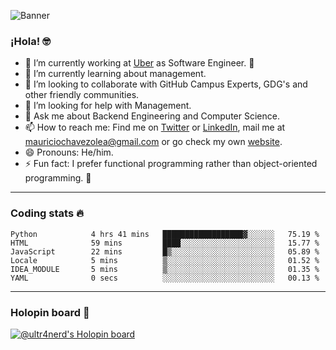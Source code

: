 ![Banner](banner.gif)

### ¡Hola! 🤓

- 🔭 I’m currently working at [Uber](https://uber.com) as Software Engineer. 🚗
- 🌱 I’m currently learning about management.
- 👯 I’m looking to collaborate with GitHub Campus Experts, GDG's and other friendly communities.
- 🤔 I’m looking for help with Management.
- 💬 Ask me about Backend Engineering and Computer Science.
- 📫 How to reach me: Find me on [Twitter](https://twitter.com/ultr4nerd) or [LinkedIn](https://www.linkedin.com/in/ultr4nerd), mail me at [mauriciochavezolea@gmail.com](mailto:mauriciochavezolea@gmail.com) or go check my own [website](https://mauriciochavez.dev).
- 😄 Pronouns: He/him. 
- ⚡ Fun fact: I prefer functional programming rather than object-oriented programming. 🤭
---

### Coding stats 🔥

<!--START_SECTION:waka-->

```text
Python            4 hrs 41 mins   ██████████████████▓░░░░░░   75.19 %
HTML              59 mins         ████░░░░░░░░░░░░░░░░░░░░░   15.77 %
JavaScript        22 mins         █▒░░░░░░░░░░░░░░░░░░░░░░░   05.89 %
Locale            5 mins          ▒░░░░░░░░░░░░░░░░░░░░░░░░   01.52 %
IDEA_MODULE       5 mins          ▒░░░░░░░░░░░░░░░░░░░░░░░░   01.35 %
YAML              0 secs          ░░░░░░░░░░░░░░░░░░░░░░░░░   00.13 %
```

<!--END_SECTION:waka-->

---

### Holopin board 🦖

[![@ultr4nerd's Holopin board](https://holopin.me/ultr4nerd)](https://holopin.io/@ultr4nerd)
